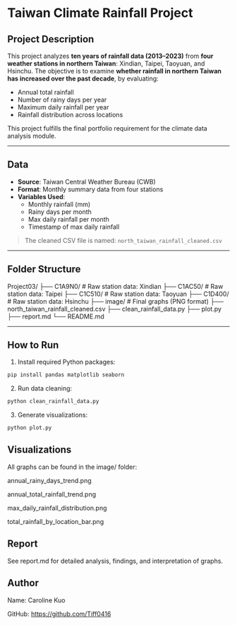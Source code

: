 # Taiwan Climate Rainfall Project

##  Project Description

This project analyzes **ten years of rainfall data (2013–2023)** from **four weather stations in northern Taiwan**: Xindian, Taipei, Taoyuan, and Hsinchu. The objective is to examine **whether rainfall in northern Taiwan has increased over the past decade**, by evaluating:

- Annual total rainfall
- Number of rainy days per year
- Maximum daily rainfall per year
- Rainfall distribution across locations

This project fulfills the final portfolio requirement for the climate data analysis module.

---

## Data

- **Source**: Taiwan Central Weather Bureau (CWB)
- **Format**: Monthly summary data from four stations
- **Variables Used**:
  - Monthly rainfall (mm)
  - Rainy days per month
  - Max daily rainfall per month
  - Timestamp of max daily rainfall

> The cleaned CSV file is named: `north_taiwan_rainfall_cleaned.csv`

---

##  Folder Structure
Project03/
├── C1A9N0/                       # Raw station data: Xindian
├── C1AC50/                       # Raw station data: Taipei
├── C1C510/                       # Raw station data: Taoyuan
├── C1D400/                       # Raw station data: Hsinchu
├── image/                        # Final graphs (PNG format)
├── north_taiwan_rainfall_cleaned.csv
├── clean_rainfall_data.py
├── plot.py
├── report.md
└── README.md

---

##  How to Run

1. Install required Python packages:
```bash
pip install pandas matplotlib seaborn
```

2. Run data cleaning:
```bash
python clean_rainfall_data.py
```

3. Generate visualizations:
```bash
python plot.py
```

## Visualizations
All graphs can be found in the image/ folder:

annual_rainy_days_trend.png

annual_total_rainfall_trend.png

max_daily_rainfall_distribution.png

total_rainfall_by_location_bar.png

## Report

See report.md for detailed analysis, findings, and interpretation of graphs.

## Author

Name: Caroline Kuo

GitHub: https://github.com/Tiff0416


